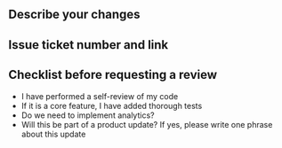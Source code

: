 ## Describe your changes
## Issue ticket number and link
## Checklist before requesting a review
- I have performed a self-review of my code
- If it is a core feature, I have added thorough tests
- Do we need to implement analytics?
- Will this be part of a product update? If yes, please write one phrase about this update

